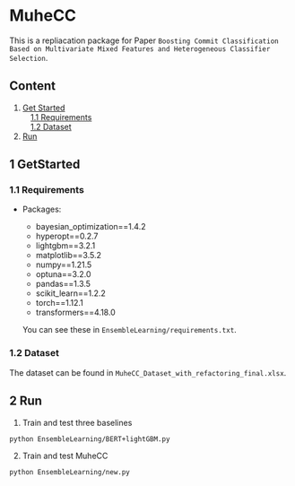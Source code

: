 # MuheCC
This is a repliacation package for Paper `Boosting Commit Classification Based on Multivariate Mixed Features and Heterogeneous Classifier Selection`.<br>

## Content
1. [Get Started](#1-Get-Started)<br>
&ensp;&ensp;[1.1 Requirements](#11-Requirements)<br>
&ensp;&ensp;[1.2 Dataset](#12-Dataset)<br>
2. [Run](#2-Run)<br>


## 1 GetStarted
### 1.1 Requirements
* Packages:
  * bayesian_optimization==1.4.2
  * hyperopt==0.2.7
  * lightgbm==3.2.1
  * matplotlib==3.5.2
  * numpy==1.21.5
  * optuna==3.2.0
  * pandas==1.3.5
  * scikit_learn==1.2.2
  * torch==1.12.1
  * transformers==4.18.0

  You can see these in ```EnsembleLearning/requirements.txt```.
### 1.2 Dataset
The dataset can be found in ```MuheCC_Dataset_with_refactoring_final.xlsx```.

## 2 Run
1. Train and test three baselines
```
python EnsembleLearning/BERT+lightGBM.py
```
2. Train and test MuheCC
```
python EnsembleLearning/new.py
```
